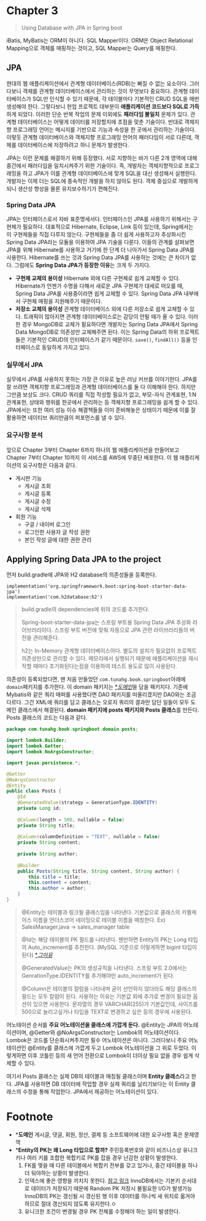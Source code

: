 # Chapter 3

>   Using Database with JPA in Spring boot

iBatis, MyBatis는 ORM이 아니다. SQL Mapper이다.
ORM은 Object Relational Mapping으로 객체를 매핑하는 것이고, SQL Mapper는 Query를 매핑한다.

## JPA

현대의 웹 애플리케이션에서 관계형 데이터베이스(RDB)는 빠질 수 없는 요소이다.
그러다보니 객체를 관계형 데이터베이스에서 관리하는 것이 무엇보다 중요하다.
관계형 데이터베이스가 SQL만 인식할 수 있기 때문에, 각 테이블마다 기본적인 CRUD SQL을 매번 생성해야 한다. 그렇다보니 현업 프로젝트 대부분이 **애플리케이션 코드보다 SQL로 가득**하게 되었다.
이러한 단순 반복 작업의 문제 이외에도 **패러다임 불일치** 문제가 있다. 관계형 데이터베이스는 어떻게 데이터를 저장할지에 초점을 맞춘 기술이다. 반대로 객체지향 프로그래밍 언어는 메시지를 기반으로 기능과 속성을 한 곳에서 관리하는 기술이다. 이렇듯 관계형 데이터베이스와 객체지향 프로그래밍 언어의 패러다임이 서로 다른데, 객체를 데이터베이스에 저장하려고 하니 문제가 발생한다.

JPA는 이런 문제를 해결하기 위해 등장했다.
서로 지향하는 바가 다른 2개 영역에 대해 중간에서 패러다임을 일치시켜주기 위한 기술이다. 즉, 개발자는 객체지향적으로 프로그래밍을 하고 JPA가 이를 관계형 데이터베이스에 맞게 SQL을 대신 생성해서 실행한다. 개발자는 이제 더는 SQL에 종속적인 개발을 하지 않아도 된다.
객체 중심으로 개발하게 되니 생산성 향상을 물론 유지보수하기가 편해진다.

### Spring Data JPA

JPA는 인터페이스로서 자바 표준명세서다. 인터페이스인 JPA를 사용하기 위해서는 구현체가 필요하다.
대표적으로 Hibernate, Eclipse, Link 등이 있는데, Spring에서는 이 구현체들을 직접 다루지 않는다.
구현체들을 좀 더 쉽게 사용하고자 추상화시킨 Spring Data JPA라는 모듈을 이용하여 JPA 기술을 다룬다. 이들의 관계를 살펴보면 JPA를 위해 Hibernate를 사용하고 거기에 한 단계 더 나아가서 Spring Data JPA를 사용한다. Hibernate를 쓰는 것과 Spring Data JPA를 사용하는 것에는 큰 차이가 없다.
그럼에도 **Spring Data JPA가 등장한 이유**는 크게 두 가지다.

*   **구현체 교체의 용이성**
    Hibernate 외에 다른 구현체로 쉽게 교체할 수 있다.
    Hibernate가 언젠가 수명을 다해서 새로운 JPA 구현체가 대세로 떠오를 때, Spring Data JPA를 사용중이라면 쉽게 교체할 수 있다.
    Spring Data JPA 내부에서 구현체 매핑을 지원해주기 때문이다.
*   **저장소 교체의 용이성**
    관계형 데이터베이스 외에 다른 저장소로 쉽게 교체할 수 있다.
    트래픽이 많아지면 관계형 데이터베이스로는 감당이 안될 때가 올 수 있다. 이러한 경우 MongoDB로 교체가 필요하다면 개발자는 Spring Data JPA에서 Spring Data MongoDB로 의존성만 교체해주면 된다. 이는 Spring Data의 하위 프로젝트들은 기본적인 CRUD의 인터페이스가 같기 때문이다. `save()`, `findAll()` 등을 인터페이스로 동일하게 가지고 있다.

### 실무에서 JPA

실무에서 JPA를 사용하지 못하는 가장 큰 이유로 높은 러닝 커브를 이야기한다. JPA를 잘 쓰려면 객체지향 프로그래밍과 관계형 데이터베이스를 둘 다 이해해야 한다.
하지만 그만큼 보상도 크다. CRUD 쿼리를 직접 작성할 필요가 없고, 부모-자식 관계표현, 1:N 관계표현, 상태와 행위를 한곳에서 관리하는 등 객체지향 프로그래밍을 쉽게 할 수 있다.
JPA에서는 또한 여러 성능 이슈 해결책들을 이미 준비해놓은 상태이기 때문에 이를 잘 활용하면 네이티브 쿼리만큼의 퍼포먼스를 낼 수 있다.

### 요구사항 분석

앞으로 Chapter 3부터 Chapter 6까지 하나의 웹 애플리케이션을 만들어보고 Chapter 7부터 Chapter 10까지 이 서비스를 AWS에 무중단 배포한다.
이 웹 애플리케이션의 요구사항은 다음과 같다.

*   게시판 기능
    *   게시글 조회
    *   게시글 등록
    *   게시글 수정
    *   게시글 삭제
*   회원 기능
    *   구글 / 네이버 로그인
    *   로그인한 사용자 글 작성 권한
    *   본인 작성 글에 대한 권한 관리

## Applying Spring Data JPA to the project

먼저 build.gradle에 JPA와 H2 database의 의존성들을 등록한다.

```
implementation('org.springframework.boot:spring-boot-starter-data-jpa')
implementation('com.h2database:h2')
```

>   build.gradle의 dependencies에 위의 코드를 추가한다.
>
>   Spring-boot-starter-data-jpa는 스프링 부트용 Spring Data JPA 추상화 라이브러리이다. 스프링 부트 버전에 맞춰 자동으로 JPA 관련 라이브러리들의 버전을 관리해준다.
>
>   h2는 In-Memory 관계형 데이터베이스이다. 별도의 설치가 필요없이 프로젝트 의존성만으로 관리할 수 있다. 메모리에서 실행되기 때문에 애플리케이션을 재시작할 때마다 초기화된다는점을 이용하여 테스트 용도로 많이 사용된다.

의존성이 등록되었다면, 맨 처음 만들었던 `com.tunahg.book.springboot`아래에 `domain`패키지를 추가한다.
이 domain 패키지는 [**도메인*](#Footnote)을 담을 패키지다. 기존에 Mybatis와 같은 쿼리 매퍼를 사용했다면 DAO 패키지를 떠올리겠지만 DAO와는 조금 다르다. 그간 XML에 쿼리를 담고 클래스는 오로지 쿼리의 결과만 담던 일들이 모두 도메인 클래스에서 해결된다.
**domain 패키지에 posts 패키지와 Posts 클래스**를 만든다. Posts 클래스의 코드는 다음과 같다.

```java
package com.tunahg.book.springboot.domain.posts;

import lombok.Builder;
import lombok.Getter;
import lombok.NoArgsConstructor;

import javax.persistence.*;

@Getter
@NoArgsConstructor
@Entity
public class Posts {
    @Id
    @GeneratedValue(strategy = GenerationType.IDENTITY)
    private Long id;
    
    @Column(length = 500, nullable = false)
    private String title;
    
    @Column(columnDefinition = "TEXT", nullable = false)
    private String content;
    
    private String author;
    
    @Builder
    public Posts(String title, String content, String author) {
        this.title = title;
        this.content = content;
        this.author = author;
    }
}
```

>   @Entity는 테이블과 링크될 클래스임을 나타낸다. 기본값으로 클래스의 카멜케이스 이름을 언더스코어 네이밍으로 테이블 이름을 매칭한다.
>   Ex) SalesManager.java -> sales_manager table
>
>   @Id는 해당 테이블의 PK 필드를 나타낸다. 웬만하면 Entity의 PK는 Long 타입의 Auto_increment를 추천한다. (MySQL 기준으로 이렇게하면 bigint 타입이 된다) [**그이유*](#Footnote)
>
>   @GeneratedValue는 PK의 생성규칙을 나타낸다. 스프링 부트 2.0에서는 GenrationType.IDENTITY를 추가해야만 auto_increment가 된다.
>
>   @Column은 테이블의 칼럼을 나타내며 굳이 선언하지 않더라도 해당 클래스의 필드는 모두 칼럼이 된다. 사용하는 이유는 기본값 외에 추가로 변경이 필요한 옵션이 있으면 사용한다. 문자열의 경우 VARCHAR(255)가 기본값인데, 사이즈를 500으로 늘리고싶거나 타입을 TEXT로 변경하고 싶은 등의 경우에 사용된다.

어노테이션 순서를 **주요 어노테이션을 클래스에 가깝게 둔다.**
@Entity는 JPA의 어노테이션이며, @Getter와 @NoArgsConstructor는 Lombok의 어노테이션이다.
Lombok은 코드를 단순화시켜주지만 필수 어노테이션은 아니다. 그러다보니 주요 어노테이션인 @Entity를 클래스에 가깝게 두고 Lombok 어노테이션을 그 위로 두었다. 이렇게하면 이후 코틀린 등의 새 언어 전환으로 Lombok이 더이상 필요 없을 경우 쉽게 삭제할 수 있다.

여기서 Posts 클래스는 실제 DB의 테이블과 매칭될 클래스이며 **Entity 클래스**라고 한다.
JPA를 사용하면 DB 데이터에 작업할 경우 실제 쿼리를 날리기보다는 이 Entity 클래스의 수정을 통해 작업한다. JPA에서 제공하는 어노테이션이 있다.

# Footnote

*   ***도메인**
    게시글, 댓글, 회원, 정산, 결제 등 소프트웨어에 대한 요구사항 혹은 문제영역
*   ***Entity의 PK는 왜 Long 타입으로 할까?**
    주민등록번호와 같이 비즈니스상 유니크 키나 여러 키를 조합한 복합키로 PK를 잡을 경우 난감한 상황이 발생한다.
    1.  FK를 맺을 때 다른 테이블에서 복합키 전부를 갖고 있거나, 중간 테이블을 하나 더 둬야하는 상황이 발생한다.
    2.  인덱스에 좋은 영향을 끼치지 못한다. [참고 링크](https://mikyung.net/1267)
        InnoDB에서는 기본키 순서대로 데이터가 저장되기 때문에 Random PK 저장시 불필요한 I/O가 발생가능
        InnoDB의 PK는 갱신될 시 갱신된 행 이후 데이터를 하나씩 새 위치로 옮겨야 하므로 절대 갱신되지 않도록 유지한다.ㅇ
    3.  유니크한 조건이 변경될 경우 PK 전체를 수정해야 하는 일이 발생한다.